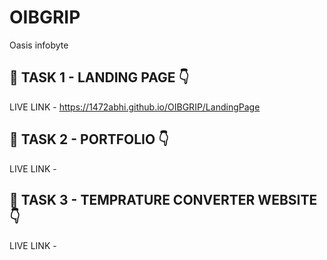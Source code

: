 # OIBGRIP
Oasis infobyte

## 🔗 TASK 1 - LANDING PAGE  👇

LIVE LINK - https://1472abhi.github.io/OIBGRIP/LandingPage

## 🔗 TASK 2 - PORTFOLIO  👇
LIVE LINK - 

## 🔗 TASK 3 - TEMPRATURE CONVERTER WEBSITE  👇
LIVE LINK - 

